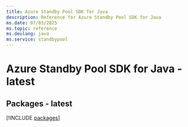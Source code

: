 ```yaml
---
title: Azure Standby Pool SDK for Java
description: Reference for Azure Standby Pool SDK for Java
ms.date: 07/03/2025
ms.topic: reference
ms.devlang: java
ms.service: standbypool
---
```

# Azure Standby Pool SDK for Java - latest
## Packages - latest
[!INCLUDE [packages](standby-pool-index.md)]